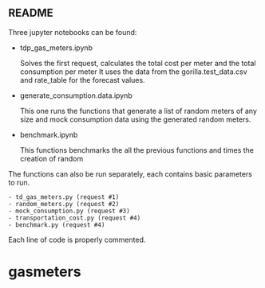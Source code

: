 ## README


Three jupyter notebooks can be found:

- tdp_gas_meters.ipynb 


    Solves the first request, calculates the total cost per meter and the total consumption per meter
    It uses the data from the gorilla.test_data.csv and rate_table for the forecast values.


- generate_consumption.data.ipynb


    This one runs the functions that generate a list of random meters of any size and mock consumption data using the generated random meters.


- benchmark.ipynb


    This functions benchmarks the all the previous functions and times the creation of random 

The functions can also be run separately, each contains basic parameters to run.

    - td_gas_meters.py (request #1)
    - random_meters.py (request #2)
    - mock_consumption.py (request #3)
    - transportation_cost.py (request #4)
    - benchmark.py (request #4)

Each line of code is properly commented.




# gasmeters
